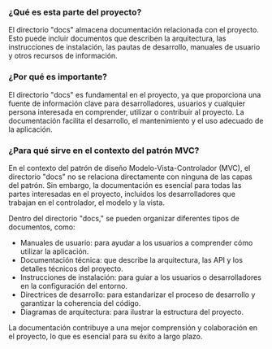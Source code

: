### ¿Qué es esta parte del proyecto?

El directorio "docs" almacena documentación relacionada con el proyecto. Esto puede incluir documentos que describen la arquitectura, las instrucciones de instalación, las pautas de desarrollo, manuales de usuario y otros recursos de información.

### ¿Por qué es importante?

El directorio "docs" es fundamental en el proyecto, ya que proporciona una fuente de información clave para desarrolladores, usuarios y cualquier persona interesada en comprender, utilizar o contribuir al proyecto. La documentación facilita el desarrollo, el mantenimiento y el uso adecuado de la aplicación.

### ¿Para qué sirve en el contexto del patrón MVC?

En el contexto del patrón de diseño Modelo-Vista-Controlador (MVC), el directorio "docs" no se relaciona directamente con ninguna de las capas del patrón. Sin embargo, la documentación es esencial para todas las partes interesadas en el proyecto, incluidos los desarrolladores que trabajan en el controlador, el modelo y la vista.

Dentro del directorio "docs," se pueden organizar diferentes tipos de documentos, como:

- Manuales de usuario: para ayudar a los usuarios a comprender cómo utilizar la aplicación.
- Documentación técnica: que describe la arquitectura, las API y los detalles técnicos del proyecto.
- Instrucciones de instalación: para guiar a los usuarios o desarrolladores en la configuración del entorno.
- Directrices de desarrollo: para estandarizar el proceso de desarrollo y garantizar la coherencia del código.
- Diagramas de arquitectura: para ilustrar la estructura del proyecto.

La documentación contribuye a una mejor comprensión y colaboración en el proyecto, lo que es esencial para su éxito a largo plazo.